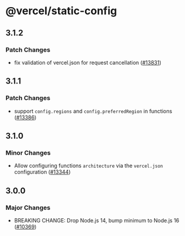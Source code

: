 # @vercel/static-config

## 3.1.2

### Patch Changes

- fix validation of vercel.json for request cancellation ([#13831](https://github.com/vercel/vercel/pull/13831))

## 3.1.1

### Patch Changes

- support `config.regions` and `config.preferredRegion` in functions ([#13386](https://github.com/vercel/vercel/pull/13386))

## 3.1.0

### Minor Changes

- Allow configuring functions `architecture` via the `vercel.json` configuration ([#13344](https://github.com/vercel/vercel/pull/13344))

## 3.0.0

### Major Changes

- BREAKING CHANGE: Drop Node.js 14, bump minimum to Node.js 16 ([#10369](https://github.com/vercel/vercel/pull/10369))
